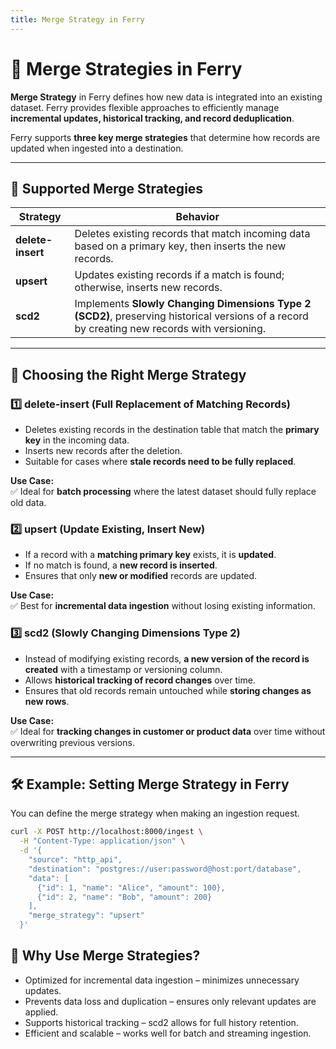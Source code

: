 ```yaml
---
title: Merge Strategy in Ferry
---
```


# 🔀 Merge Strategies in Ferry

**Merge Strategy** in Ferry defines how new data is integrated into an existing dataset. Ferry provides flexible approaches to efficiently manage **incremental updates, historical tracking, and record deduplication**.

Ferry supports **three key merge strategies** that determine how records are updated when ingested into a destination.

---

## 📌 Supported Merge Strategies

| Strategy          | Behavior |
|------------------|----------|
| **delete-insert** | Deletes existing records that match incoming data based on a primary key, then inserts the new records. |
| **upsert**        | Updates existing records if a match is found; otherwise, inserts new records. |
| **scd2**         | Implements **Slowly Changing Dimensions Type 2 (SCD2)**, preserving historical versions of a record by creating new records with versioning. |

---

## 🔄 Choosing the Right Merge Strategy

### 1️⃣ **delete-insert** (Full Replacement of Matching Records)
- Deletes existing records in the destination table that match the **primary key** in the incoming data.
- Inserts new records after the deletion.
- Suitable for cases where **stale records need to be fully replaced**.

**Use Case:**  
✅ Ideal for **batch processing** where the latest dataset should fully replace old data.

### 2️⃣ **upsert** (Update Existing, Insert New)
- If a record with a **matching primary key** exists, it is **updated**.  
- If no match is found, a **new record is inserted**.  
- Ensures that only **new or modified** records are updated.

**Use Case:**  
✅ Best for **incremental data ingestion** without losing existing information.  

### 3️⃣ **scd2** (Slowly Changing Dimensions Type 2)
- Instead of modifying existing records, **a new version of the record is created** with a timestamp or versioning column.  
- Allows **historical tracking of record changes** over time.  
- Ensures that old records remain untouched while **storing changes as new rows**.

**Use Case:**  
✅ Ideal for **tracking changes in customer or product data** over time without overwriting previous versions.  

---

## 🛠️ Example: Setting Merge Strategy in Ferry

You can define the merge strategy when making an ingestion request.

```sh
curl -X POST http://localhost:8000/ingest \
  -H "Content-Type: application/json" \
  -d '{
    "source": "http_api",
    "destination": "postgres://user:password@host:port/database",
    "data": [
      {"id": 1, "name": "Alice", "amount": 100},
      {"id": 2, "name": "Bob", "amount": 200}
    ],
    "merge_strategy": "upsert"
  }'
```

## 🚀 Why Use Merge Strategies?
 - Optimized for incremental data ingestion – minimizes unnecessary updates.
 - Prevents data loss and duplication – ensures only relevant updates are applied.
 - Supports historical tracking – scd2 allows for full history retention.
 - Efficient and scalable – works well for batch and streaming ingestion.